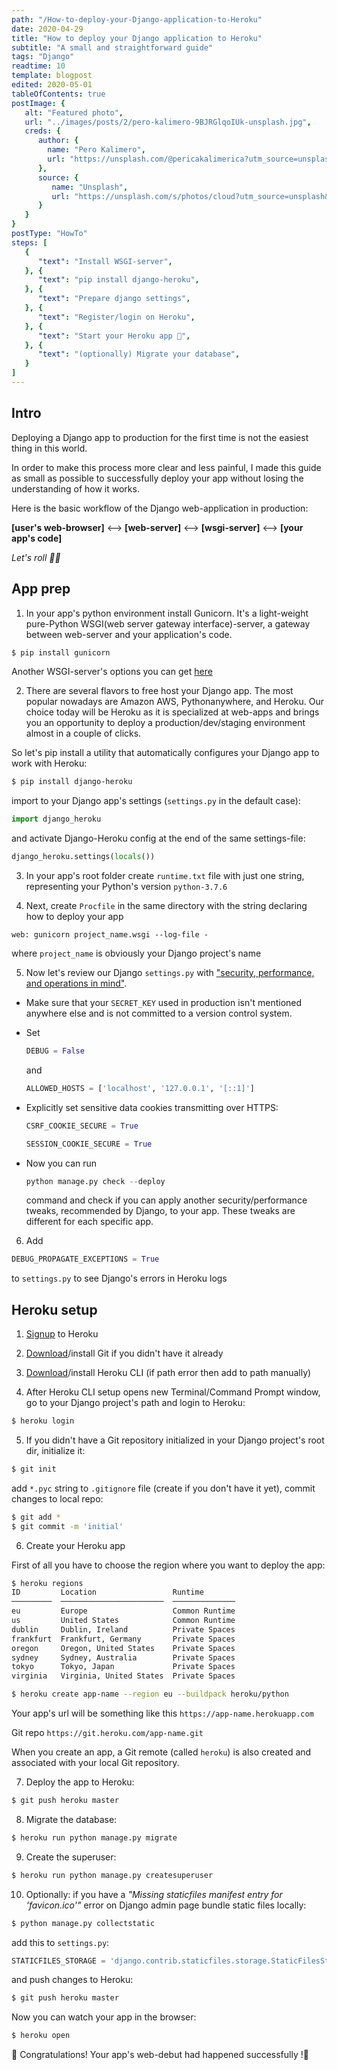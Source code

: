 ```yaml
---
path: "/How-to-deploy-your-Django-application-to-Heroku"
date: 2020-04-29
title: "How to deploy your Django application to Heroku"
subtitle: "A small and straightforward guide"
tags: "Django"
readtime: 10
template: blogpost
edited: 2020-05-01
tableOfContents: true
postImage: {
   alt: "Featured photo",
   url: "../images/posts/2/pero-kalimero-9BJRGlqoIUk-unsplash.jpg",
   creds: {
      author: {
        name: "Pero Kalimero",
        url: "https://unsplash.com/@pericakalimerica?utm_source=unsplash&utm_medium=referral&utm_content=creditCopyText"
      },
      source: {
         name: "Unsplash",
         url: "https://unsplash.com/s/photos/cloud?utm_source=unsplash&utm_medium=referral&utm_content=creditCopyText)"
      }
   } 
}
postType: "HowTo"
steps: [
   {
      "text": "Install WSGI-server",
   }, {
      "text": "pip install django-heroku",
   }, {
      "text": "Prepare django settings",
   }, {
      "text": "Register/login on Heroku",
   }, {
      "text": "Start your Heroku app 🎉",
   }, {
      "text": "(optionally) Migrate your database",
   }
]
---
```


## Intro

Deploying a Django app to production for the first time is not the easiest thing in this world.

In order to make this process more clear and less painful, I made this guide as small as possible to successfully deploy your app without losing the understanding of how it works.

Here is the basic workflow of the Django web-application in production:

**[user's web-browser]** <--> **[web-server]** <--> **[wsgi-server]** <--> **[your app's code]**

*Let's roll 🚴‍♀️*

## App prep

1. In your app's python environment install Gunicorn. It's a light-weight pure-Python WSGI(web server gateway interface)-server, a gateway between web-server and your application's code.

```bash
$ pip install gunicorn
```

Another WSGI-server's options you can get [here](https://docs.djangoproject.com/en/3.0/howto/deployment/wsgi/#how-to-deploy-with-wsgi)

2. There are several flavors to free host your Django app. The most popular nowadays are Amazon AWS, Pythonanywhere, and Heroku. Our choice today will be Heroku as it is specialized at web-apps and brings you an opportunity to deploy a production/dev/staging environment almost in a couple of clicks.

So let's pip install a utility that automatically configures your Django app to work with Heroku:

```bash
$ pip install django-heroku
```

import to your Django app's settings (`settings.py` in the default case):

```python
import django_heroku
```

and activate Django-Heroku config at the end of the same settings-file:

```python
django_heroku.settings(locals())
```

3. In your app's root folder create `runtime.txt` file with just one string, representing your Python's version `python-3.7.6`

4. Next, create `Procfile` in the same directory with the string declaring how to deploy your app

```text
web: gunicorn project_name.wsgi --log-file -
```

where `project_name` is obviously your Django project's name

5. Now let's review our Django `settings.py` with ["security, performance, and operations in mind"](https://docs.djangoproject.com/en/3.0/howto/deployment/checklist/).

- Make sure that your `SECRET_KEY` used in production isn't mentioned anywhere else and is not committed to a version control system.

- Set

   ```python
   DEBUG = False
   ```

   and

   ```python
   ALLOWED_HOSTS = ['localhost', '127.0.0.1', '[::1]']
   ```

- Explicitly set sensitive data cookies transmitting over HTTPS:

   ```python
   CSRF_COOKIE_SECURE = True
   ````

   ```python
   SESSION_COOKIE_SECURE = True
   ```

- Now you can run

   ```python
   python manage.py check --deploy
   ```

   command and check if you can apply another security/performance tweaks, recommended by Django, to your app. These tweaks are different for each specific app.

6. Add

```python
DEBUG_PROPAGATE_EXCEPTIONS = True
```

to `settings.py` to see Django's errors in Heroku logs

## Heroku setup

1. [Signup](https://signup.heroku.com/) to Heroku

2. [Download](https://git-scm.com/downloads)/install Git if you didn't have it already

3. [Download](https://devcenter.heroku.com/articles/heroku-cli#download-and-install)/install Heroku CLI (if path error then add to path manually)

4. After Heroku CLI setup opens new Terminal/Command Prompt window, go to your Django project's path and login to Heroku:

```bash
$ heroku login
```

5. If you didn't have a Git repository initialized in your Django project's root dir, initialize it:

```bash
$ git init
```

add `*.pyc` string to `.gitignore` file (create if you don't have it yet), commit changes to local repo:

```bash
$ git add *
$ git commit -m 'initial'
```

6. Create your Heroku app

First of all you have to choose the region where you want to deploy the app:

```bash
$ heroku regions
ID         Location                 Runtime
─────────  ───────────────────────  ──────────────
eu         Europe                   Common Runtime
us         United States            Common Runtime
dublin     Dublin, Ireland          Private Spaces
frankfurt  Frankfurt, Germany       Private Spaces
oregon     Oregon, United States    Private Spaces
sydney     Sydney, Australia        Private Spaces
tokyo      Tokyo, Japan             Private Spaces
virginia   Virginia, United States  Private Spaces
```

```bash
$ heroku create app-name --region eu --buildpack heroku/python
```

Your app's url will be something like this `https://app-name.herokuapp.com`

Git repo `https://git.heroku.com/app-name.git`

When you create an app, a Git remote (called `heroku`) is also created and associated with your local Git repository.

7. Deploy the app to Heroku:

```bash
$ git push heroku master
```

8. Migrate the database:

```bash
$ heroku run python manage.py migrate
```

9. Create the superuser:

```bash
$ heroku run python manage.py createsuperuser
```

10. Optionally: if you have a *"Missing staticfiles manifest entry for 'favicon.ico'"* error on Django admin page bundle static files locally:

```bash
$ python manage.py collectstatic
```

add this to `settings.py`:

```python
STATICFILES_STORAGE = 'django.contrib.staticfiles.storage.StaticFilesStorage'
```

and push changes to Heroku:

```bash
$ git push heroku master
```

Now you can watch your app in the browser:

```bash
$ heroku open
```

🎉 Congratulations! Your app's web-debut had happened successfully !🍹
